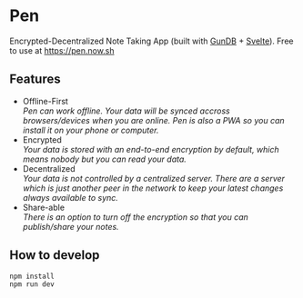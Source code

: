 # Pen

Encrypted-Decentralized Note Taking App (built with [GunDB](https://gun.eco) + [Svelte](https://svelte.dev/)). Free to use at https://pen.now.sh

## Features
- Offline-First  
*Pen can work offline. Your data will be synced accross browsers/devices when you are online. Pen is also a PWA so you can install it on your phone or computer.*
- Encrypted  
*Your data is stored with an end-to-end encryption by default, which means nobody but you can read your data.*
- Decentralized   
*Your data is not controlled by a centralized server. There are a server which is just another peer in the network to keep your latest changes always available to sync.*
- Share-able  
*There is an option to turn off the encryption so that you can publish/share your notes.*

## How to develop
```bash
npm install
npm run dev
```
